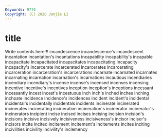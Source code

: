 ```yaml
---
Keywords: 9770
Copyright: (C) 2020 Junjie Li
---
```


# title

Write contents here!!!
incandescence 
incandescence's 
incandescent 
incantation
incantation's 
incantations 
incapability 
incapability's 
incapable 
incapacitate 
incapacitated 
incapacitates 
incapacitating 
incapacity
incapacity's 
incarcerate 
incarcerated 
incarcerates 
incarcerating 
incarceration 
incarceration's 
incarcerations 
incarnate 
incarnated
incarnates 
incarnating 
incarnation 
incarnation's 
incarnations 
incautious 
incendiaries 
incendiary 
incendiary's 
incense
incense's 
incensed 
incenses 
incensing 
incentive 
incentive's 
incentives 
inception 
inception's 
inceptions
incessant 
incessantly 
incest 
incest's 
incestuous 
inch 
inch's 
inched 
inches 
inching
inchoate 
incidence 
incidence's 
incidences 
incident 
incident's 
incidental 
incidental's 
incidentally 
incidentals
incidents 
incinerate 
incinerated 
incinerates 
incinerating 
incineration 
incineration's 
incinerator 
incinerator's 
incinerators
incipient 
incise 
incised 
incises 
incising 
incision 
incision's 
incisions 
incisive 
incisively
incisiveness 
incisiveness's 
incisor 
incisor's 
incisors 
incite 
incited 
incitement 
incitement's 
incitements
incites 
inciting 
incivilities 
incivility 
incivility's 
inclemency 
